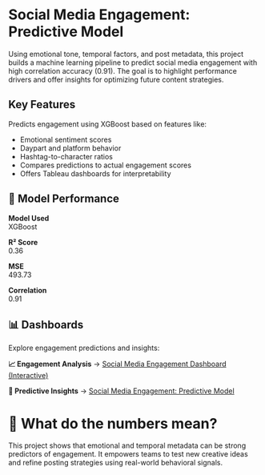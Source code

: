


# Social Media Engagement: Predictive Model


Using emotional tone, temporal factors, and post metadata, this project builds a machine learning pipeline to predict social media engagement with high correlation accuracy (0.91). The goal is to highlight performance drivers and offer insights for optimizing future content strategies.


## Key Features

Predicts engagement using XGBoost based on features like:

- Emotional sentiment scores
- Daypart and platform behavior
- Hashtag-to-character ratios
- Compares predictions to actual engagement scores
- Offers Tableau dashboards for interpretability


## 🧪 Model Performance

**Model Used**	     
XGBoost

**R² Score**	       
0.36

**MSE**	             
493.73

**Correlation**	     
0.91

## 📊 Dashboards

Explore engagement predictions and insights:

**📈 Engagement Analysis** -> [Social Media Engagement Dashboard (Interactive)](https://public.tableau.com/views/SocialMediaEngagementDashboard_17440749011660/Dashboard1?:language=en-US&:sid=&:redirect=auth&:display_count=n&:origin=viz_share_link)

**🧠 Predictive Insights** -> [Social Media Engagement: Predictive Model](https://public.tableau.com/views/SocialMediaEngagementPredictiveModel/Story1?:language=en-US&:sid=&:redirect=auth&:display_count=n&:origin=viz_share_link)




# 🤔 What do the numbers mean?

This project shows that emotional and temporal metadata can be strong predictors of engagement. It empowers teams to test new creative ideas and refine posting strategies using real-world behavioral signals.

